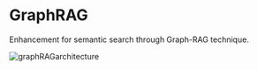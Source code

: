 # GraphRAG
Enhancement for semantic search through Graph-RAG technique.

![graphRAGarchitecture]('./image/graphArchitecture.png' "Title")
